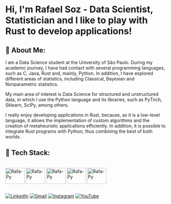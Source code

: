 # Hi, I'm Rafael Soz - Data Scientist, Statistician and I like to play with Rust to develop applications!

## 🔎 About Me:
I am a Data Science student at the University of São Paulo. During my academic journey, I have had contact with several programming languages, such as C, Java, Rust and, mainly, Python. In addition, I have explored different areas of statistics, including Classical, Bayesian and Nonparametric statistics.

My main area of ​​interest is Data Science for structured and unstructured data, in which I use the Python language and its libraries, such as PyTirch, Sklearn, SciPy, among others.

I really enjoy developing applications in Rust, because, as it is a low-level language, it allows the implementation of custom algorithms and the creation of metaheuristic applications efficiently. In addition, it is possible to integrate Rust programs with Python, thus combining the best of both worlds.

## 🤖 Tech Stack:
<div style="display> inlineblock"><br>
  <img align="center" alt="Rafa-Py" height="50" width="60" src="https://cdn.jsdelivr.net/gh/devicons/devicon@latest/icons/python/python-original.svg">
  <img align="center" alt="Rafa-Py" height="50" width="60" src="https://cdn.jsdelivr.net/gh/devicons/devicon@latest/icons/jupyter/jupyter-original-wordmark.svg"> 
  <img align="center" alt="Rafa-Py" height="50" width="60" src="https://cdn.jsdelivr.net/gh/devicons/devicon@latest/icons/rust/rust-original.svg">          
  <img align="center" alt="Rafa-Py" height="50" width="60" src="https://cdn.jsdelivr.net/gh/devicons/devicon@latest/icons/pytorch/pytorch-original.svg">
  <img align="center" alt="Rafa-Py" height="50" width="60" src="https://cdn.jsdelivr.net/gh/devicons/devicon@latest/icons/scikitlearn/scikitlearn-original.svg">
</div>

## 
[![LinkedIn](https://img.shields.io/badge/linkedin-%230077B5.svg?style=for-the-badge&logo=linkedin&logoColor=white)](https://www.linkedin.com/in/rafael-soz-aa0167211/)
[![Gmail](https://img.shields.io/badge/Gmail-D14836?style=for-the-badge&logo=gmail&logoColor=white)](mailto:rafaels.souzasilv@gmail.com)
[![Instagram](https://img.shields.io/badge/Instagram-%23E4405F.svg?style=for-the-badge&logo=Instagram&logoColor=white)](https://www.instagram.com/rafaelsoz_/)
[![YouTube](https://img.shields.io/badge/YouTube-%23FF0000.svg?style=for-the-badge&logo=YouTube&logoColor=white)](https://www.youtube.com/channel/UCw2a5_Crs1SUWCaq4I_Bm7g)


<!---
Rafaelsoz/Rafaelsoz is a ✨ special ✨ repository because its `README.md` (this file) appears on your GitHub profile.
You can click the Preview link to take a look at your changes.
--->
